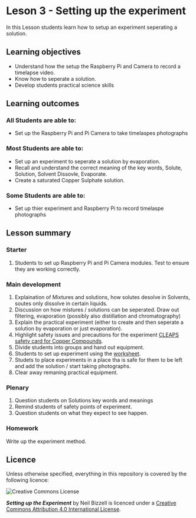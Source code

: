# Leson 3 - Setting up the experiment 

In this Lesson students learn how to setup an experiment seperating a solution.

## Learning objectives

- Understand how the setup the Raspberry Pi and Camera to record a timelapse video.
- Know how to seperate a solution.
- Develop students practical science skills

## Learning outcomes

### All Students are able to:
- Set up the Raspberry Pi and Pi Camera to take timelaspes photographs

### Most Students are able to:
- Set up an experiment to seperate a solution by evaporation.
- Recall and understand the correct meaning of the key words, Solute, Solution, Solvent Dissovle, Evaporate.
- Create a saturated Copper Sulphate solution.

### Some Students are able to:
- Set up thier experiment and Raspberry Pi to record timelaspe photographs


## Lesson summary

### Starter

1. Students to set up Raspberry Pi and Pi Camera modules. Test to ensure they are working correctly.

### Main development

1. Explaination of Mixtures and solutions, how solutes desolve in Solvents, soutes only dissolve in certain liquids.
1. Discussion on how mistures / solutions can be seperated. Draw out filtering, evaporation (possibly also distillation and chromatography)
1. Explain the practical experiment (either to create and then seperate a solution by evaporation or just evaporation).
1. Highlight safety issues and precautions for the experiment [CLEAPS safety card for Copper Compounds](http://science.cleapss.org.uk/Resource/SSS040-Copper-and-its-compounds.pdf).
1. Divide students into groups and hand out equipment.
1. Students to set up experiment using the [worksheet](worksheet1.md).
1. Studets to place experiments in a place tha is safe for them to be left and add the solution / start taking photographs.
1. Clear away remaning practical equipment. 

### Plenary

1. Question students on Solutions key words and meanings
1. Remind students of safety points of experiment.
1. Question students on what they expect to see happen. 

### Homework
Write up the experiment method.

## Licence

Unless otherwise specified, everything in this repository is covered by the following licence:

![Creative Commons License](http://i.creativecommons.org/l/by-sa/4.0/88x31.png)

***Setting up the Experiment*** by Neil Bizzell is licenced under a [Creative Commons Attribution 4.0 International License](http://creativecommons.org/licenses/by-sa/4.0/).
